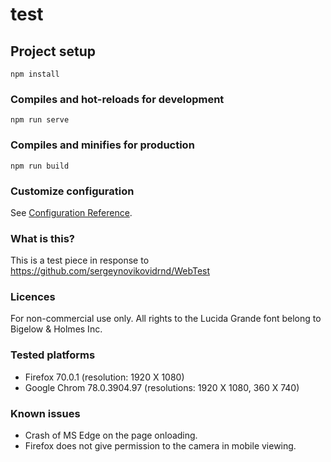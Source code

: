 # test

## Project setup
```
npm install
```

### Compiles and hot-reloads for development
```
npm run serve
```

### Compiles and minifies for production
```
npm run build
```

### Customize configuration
See [Configuration Reference](https://cli.vuejs.org/config/).

### What is this?
This is a test piece in response to https://github.com/sergeynovikovidrnd/WebTest

### Licences
For non-commercial use only.
All rights to the Lucida Grande font belong to Bigelow & Holmes Inc. 

### Tested platforms
- Firefox 70.0.1 (resolution: 1920 X 1080)
- Google Chrom 78.0.3904.97  (resolutions: 1920 X 1080, 360 X 740)

### Known issues
- Crash of MS Edge on the page onloading.
- Firefox does not give permission to the camera in mobile viewing.
